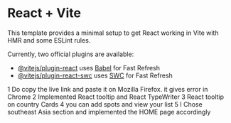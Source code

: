 # React + Vite

This template provides a minimal setup to get React working in Vite with HMR and some ESLint rules.

Currently, two official plugins are available:

- [@vitejs/plugin-react](https://github.com/vitejs/vite-plugin-react/blob/main/packages/plugin-react/README.md) uses [Babel](https://babeljs.io/) for Fast Refresh
- [@vitejs/plugin-react-swc](https://github.com/vitejs/vite-plugin-react-swc) uses [SWC](https://swc.rs/) for Fast Refresh

1 Do copy the live link and paste it on  Mozilla Firefox. it gives error in Chrome
2 Implemented React tooltip and React TypeWriter
3 React tooltip on country Cards
4 you can add spots and view your list 
5 I Chose southeast Asia section and implemented the HOME page accordingly